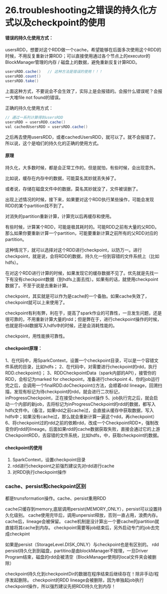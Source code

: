 # 26.troubleshooting之错误的持久化方式以及checkpoint的使用

#### 错误的持久化使用方式：

usersRDD，想要对这个RDD做一个cache，希望能够在后面多次使用这个RDD的时候，不用反复重新计算RDD；可以直接使用通过各个节点上的executor的BlockManager管理的内存 / 磁盘上的数据，避免重新反复计算RDD。
```java
usersRDD.cache()   // 这种方法是错误的使用！！！
usersRDD.count()
usersRDD.take()
```
上面这种方式，不要说会不会生效了，实际上是会报错的。会报什么错误呢？会报一大堆file not found的错误。

正确的持久化使用方式：
```java
// 通过一系列计算得到usersRDD
usersRDD = usersRDD.cache()
val cachedUsersRDD = usersRDD.cache()
```
之后再去使用usersRDD，或者cachedUsersRDD，就可以了。就不会报错了。所以说，这个是咱们的持久化的正确的使用方式。

#### 原理
持久化，大多数时候，都是会正常工作的。但是就怕，有些时候，会出现意外。

比如说，缓存在内存中的数据，可能莫名其妙就丢失掉了。

或者说，存储在磁盘文件中的数据，莫名其妙就没了，文件被误删了。


出现上述情况的时候，接下来，如果要对这个RDD执行某些操作，可能会发现RDD的某个partition找不到了。

对消失的partition重新计算，计算完以后再缓存和使用。

有些时候，计算某个RDD，可能是极其耗时的。可能RDD之前有大量的父RDD。那么如果你要重新计算一个partition，可能要重新计算之前所有的父RDD对应的partition。

这种情况下，就可以选择对这个RDD进行checkpoint，以防万一。进行checkpoint，就是说，会将RDD的数据，持久化一份到容错的文件系统上（比如hdfs）。

在对这个RDD进行计算的时候，如果发现它的缓存数据不见了。优先就是先找一下有没有checkpoint数据（到hdfs上面去找）。如果有的话，就使用checkpoint数据了。不至于说是去重新计算。

checkpoint，其实就是可以作为是cache的一个备胎。如果cache失效了，checkpoint就可以上来使用了。

checkpoint有利有弊，利在于，提高了spark作业的可靠性，一旦发生问题，还是很可靠的，不用重新计算大量的rdd；但是弊在于，进行checkpoint操作的时候，也就是将rdd数据写入hdfs中的时候，还是会消耗性能的。

checkpoint，用性能换可靠性。

#### checkpoint原理：

1、在代码中，用SparkContext，设置一个checkpoint目录，可以是一个容错文件系统的目录，比如hdfs；
2、在代码中，对需要进行checkpoint的rdd，执行RDD.checkpoint()；
3、RDDCheckpointData（spark内部的API），接管你的RDD，会标记为marked for checkpoint，准备进行checkpoint
4、你的job运行完之后，会调用一个finalRDD.doCheckpoint()方法，会顺着rdd lineage，回溯扫描，发现有标记为待checkpoint的rdd，就会进行二次标记，inProgressCheckpoint，正在接受checkpoint操作
5、job执行完之后，就会启动一个内部的新job，去将标记为inProgressCheckpoint的rdd的数据，都写入hdfs文件中。（备注，如果rdd之前cache过，会直接从缓存中获取数据，写入hdfs中；如果没有cache过，那么就会重新计算一遍这个rdd，再checkpoint）
6、将checkpoint过的rdd之前的依赖rdd，改成一个CheckpointRDD*，强制改变你的rdd的lineage。后面如果rdd的cache数据获取失败，直接会通过它的上游CheckpointRDD，去容错的文件系统，比如hdfs，中，获取checkpoint的数据。

#### checkpoint的使用

1. SparkContext，设置checkpoint目录
2. rdd进行checkpoint之前强烈建议先对rdd进行cache
3. 对RDD执行checkpoint操作

### cache、persist和checkpoint区别
都是trunsformation操作。cache、persist重用RDD

cache只缓存到memory,底层调用persist(MEMORY_ONLY），persist可以设置持久化级别。
cache使用完毕后，调用unpersist释放，否则一直占用，浪费内存。
cache后，lineage会被保留。
cache机制是没计算出一个要cache的partition就直接将其cache到内存。
checkpoint需要等job结束后，另外启动专门的job去完成checkpint

如果是persist（StorageLevel.DISK_ONLY）与checkpoint也是有区别的。
rdd persist持久化到到磁盘，partitino是由blockManager不按理，一旦Driver Program结束，磁盘的rdd会被清空（BlockManager使用的local文件夹会被删除）

checkpoint持久化到checkpointDir的数据在程序结束后继续存在！除非手动/程序发起删除。
checkpoint的RDD lineage会被删除，因为单独起job执行checkpoint操作，所以强烈建议先把RDD持久化到内存！